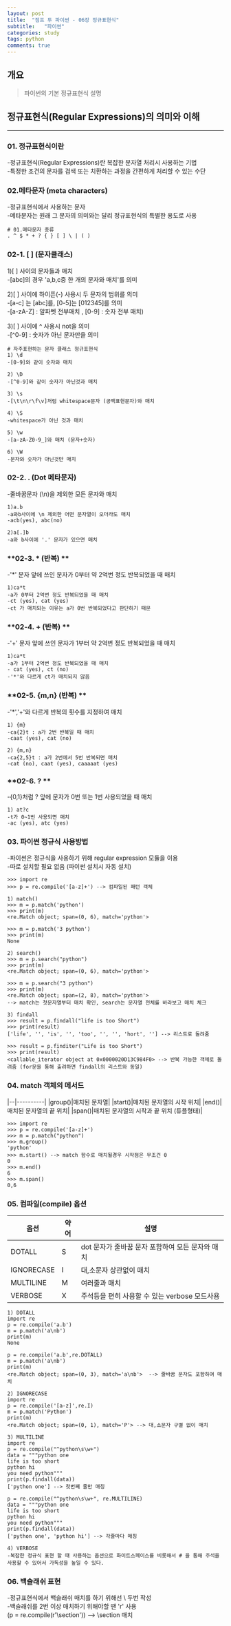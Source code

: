 ```yaml
---
layout: post
title:  "점프 투 파이썬 - 06장 정규표현식"
subtitle:   "파이썬"
categories: study
tags: python
comments: true
---
```

## 개요
> 파이썬의 기본 정규표현식 설명 

## 정규표현식(Regular Expressions)의 의미와 이해
---
### **01. 정규표현식이란**   
-정규표현식(Regular Expressions)란 복잡한 문자열 처리시 사용하는 기법  
-특정한 조건의 문자를 검색 또는 치환하는 과정을 간편하게 처리할 수 있는 수단  

### **02.메타문자 (meta characters)**   
-정규표현식에서 사용하는 문자  
-메타문자는 원래 그 문자의 의미와는 달리 정규표현식의 특별한 용도로 사용  

```
# 01.메타문자 종류
. ^ $ * + ? { } [ ] \ | ( )
```

### **02-1. [ ] (문자클래스)**
1)[ ] 사이의 문자들과 매치  
-[abc]의 경우 'a,b,c중 한 개의 문자와 매치'를 의미 

2)[ ] 사이에 하이픈(-) 사용시 두 문자의 범위를 의미  
-[a-c] 는 [abc]를, [0-5]는 [012345]를 의미  
-[a-zA-Z] : 알파벳 전부매치 , [0-9] : 숫자 전부 매치)  

3)[ ] 사이에 ^ 사용시 not을 의미  
-[^0-9] : 숫자가 아닌 문자만을 의미  

```
# 자주표현하는 문자 클래스 정규표현식
1) \d   
-[0-9]와 같이 숫자와 매치  

2) \D  
-[^0-9]와 같이 숫자가 아닌것과 매치  

3) \s  
-[\t\n\r\f\v]처럼 whitespace문자 (공백표현문자)와 매치  

4) \S  
-whitespace가 아닌 것과 매치   

5) \w  
-[a-zA-Z0-9_]와 매치 (문자+숫자)  

6) \W  
-문자와 숫자가 아닌것만 매치  
```   

### **02-2. . (Dot 메타문자)**  
-줄바꿈문자 (\n)을 제외한 모든 문자와 매치
```
1)a.b
-a와b사이에 \n 제외한 어떤 문자열이 오더라도 매치
-acb(yes), abc(no) 

2)a[.]b
-a와 b사이에 '.' 문자가 있으면 매치
```
### **02-3. * (반복) **
-'*' 문자 앞에 쓰인 문자가 0부터 약 2억번 정도 반복되었을 때 매치
```
1)ca*t
-a가 0부터 2억번 정도 반복되었을 때 매치
-ct (yes), cat (yes)
-ct 가 매치되는 이유는 a가 0번 반복되었다고 판단하기 때문
```

### **02-4. + (반복) **
-'+' 문자 앞에 쓰인 문자가 1부터 약 2억번 정도 반복되었을 때 매치
```
1)ca*t
-a가 1부터 2억번 정도 반복되었을 때 매치
- cat (yes), ct (no)
-'*'와 다르게 ct가 매치되지 않음
```

### **02-5. {m,n} (반복) **
-'*','+'와 다르게 반복의 횟수를 지정하여 매치  
```
1) {m}
-ca{2}t : a가 2번 반복일 때 매치
-caat (yes), cat (no)

2) {m,n}
-ca{2,5}t : a가 2번에서 5번 반복되면 매치
-cat (no), caat (yes), caaaaat (yes)
```

### **02-6. ? **
-{0,1}처럼 ? 앞에 문자가 0번 또는 1번 사용되었을 때 매치
```
1) at?c
-t가 0~1번 사용되면 매치
-ac (yes), atc (yes)
```

### **03. 파이썬 정규식 사용방법**
-파이썬은 정규식을 사용하기 위해 regular expression 모듈을 이용  
-따로 설치할 필요 없음 (파이썬 설치시 자동 설치)
```
>>> import re
>>> p = re.compile('[a-z]+') --> 컴파일된 패턴 객체

1) match()
>>> m = p.match('python')
>>> print(m)
<re.Match object; span=(0, 6), match='python'>

>>> m = p.match('3 python')
>>> print(m)
None

2) search()
>>> m = p.search("python")
>>> print(m)
<re.Match object; span=(0, 6), match='python'>

>>> m = p.search("3 python")
>>> print(m)
<re.Match object; span=(2, 8), match='python'>
--> match는 첫문자열부터 매치 확인, search는 문자열 전체를 바라보고 매치 체크

3) findall
>>> result = p.findall("life is too Short")
>>> print(result)
['life', '', 'is', '', 'too', '', '', 'hort', ''] --> 리스트로 돌려줌

>>> result = p.finditer("Life is too Short")
>>> print(result)
<callable_iterator object at 0x0000020D13C984F0> --> 반복 가능한 객체로 돌려줌 (for문을 통해 출려하면 findall의 리스트와 동일)
```

### **04. match 객체의 메서드**

|--|----------|
|group()|매치된 문자열|
|start()|매치된 문자열의 시작 위치|
|end()|매치된 문자열의 끝 위치|
|span()|매치된 문자열의 시작과 끝 위치 (튜플형태)|


```
>>> import re
>>> p = re.compile('[a-z]+')
>>> m = p.match("python")
>>> m.group()
'python'
>>> m.start() --> match 함수로 매치될경우 시작점은 무조건 0
0
>>> m.end()
6
>>> m.span()
0,6
```

### **05. 컴파일(compile) 옵션**

|옵션|약어|설명|
|--|--|---|
|DOTALL|S|dot 문자가 줄바꿈 문자 포함하여 모든 문자와 매치|
|IGNORECASE|I|대,소문자 상관없이 매치|
|MULTILINE|M|여러줄과 매치|
|VERBOSE|X|주석등을 편히 사용할 수 있는 verbose 모드사용|

```
1) DOTALL
import re
p = re.compile('a.b')
m = p.match('a\nb')
print(m)
None

p = re.compile('a.b',re.DOTALL)
m = p.match('a\nb')
print(m)
<re.Match object; span=(0, 3), match='a\nb'>  --> 줄바꿈 문자도 포함하여 매치

2) IGNORECASE
import re
p = re.compile('[a-z]',re.I)
m = p.match('Python')
print(m)
<re.Match object; span=(0, 1), match='P'> --> 대,소문자 구별 없이 매치

3) MULTILINE
import re
p = re.compile("^python\s\w+")
data = """python one
life is too short
python hi
you need python"""
print(p.findall(data))
['python one'] --> 첫번째 줄만 매칭

p = re.compile("^python\s\w+", re.MULTILINE)
data = """python one
life is too short
python hi
you need python"""
print(p.findall(data))
['python one', 'python hi'] --> 각줄마다 매칭

4) VERBOSE
-복잡한 정규식 표현 할 때 사용하는 옵션으로 화이트스페이스를 비롯해서 # 을 통해 주석을 사용할 수 있어서 가독성을 높일 수 있다. 
```

### **06. 백슬래쉬 표현**
-정규표현식에서 백슬래쉬 매치를 하기 위해선 \\ 두번 작성  
-백슬래쉬를 2번 이상 매치하기 위해야할 땐 'r' 사용  
(p = re.compile(r'\\section')) --> \\section 매치